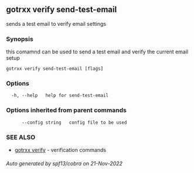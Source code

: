 ## gotrxx verify send-test-email

sends a test email to verify email settings

### Synopsis

this comamnd can be used to send a test email and verify the current email setup

```
gotrxx verify send-test-email [flags]
```

### Options

```
  -h, --help   help for send-test-email
```

### Options inherited from parent commands

```
      --config string   config file to be used
```

### SEE ALSO

* [gotrxx verify](gotrxx_verify.md)	 - verification commands

###### Auto generated by spf13/cobra on 21-Nov-2022
